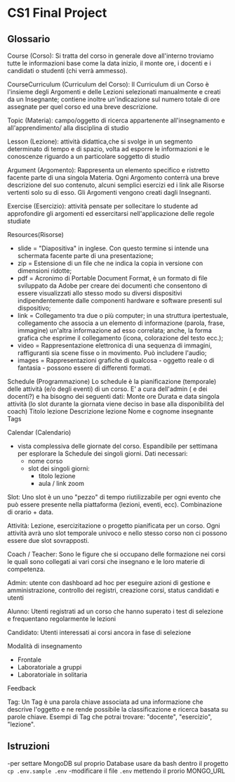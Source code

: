# CS1 Final Project

## Glossario

Course (Corso): Si tratta del corso in generale dove all'interno troviamo tutte le informazioni base come la data inizio, il monte ore, i docenti e i candidati o studenti (chi verrà ammesso).

CourseCurriculum (Curriculum del Corso): Il Curriculum di un Corso è l'insieme degli Argomenti e delle Lezioni selezionati manualmente e creati da un Insegnante; contiene inoltre un'indicazione sul numero totale di ore assegnate per quel corso ed una breve descrizione.

Topic (Materia): campo/oggetto di ricerca appartenente all'insegnamento e all'apprendimento/ alla disciplina di studio

Lesson (Lezione): attività didattica,che si svolge in un segmento determinato di tempo e di spazio, volta ad esporre le informazioni e le conoscenze riguardo a un particolare soggetto di studio

Argument (Argomento): Rappresenta un elemento specifico e ristretto facente parte di una singola Materia. Ogni Argomento conterrà una breve descrizione del suo contenuto, alcuni semplici esercizi ed i link alle Risorse vertenti solo su di esso. Gli Argomenti vengono  creati dagli Insegnanti.

Exercise (Esercizio): attività pensate per sollecitare lo studente ad approfondire gli argomenti ed essercitarsi nell'applicazione delle regole studiate 

Resources(Risorse)
- slide = "Diapositiva" in inglese. Con questo termine si intende una schermata facente parte di una presentazione;
- zip = Estensione di un file che ne indica la copia in versione con dimensioni ridotte;
- pdf = Acronimo di Portable Document Format, è un formato di file sviluppato da Adobe per creare dei documenti che consentono di essere visualizzati allo stesso modo su diversi dispositivi indipendentemente dalle componenti hardware e software presenti sul dispositivo;
- link = Collegamento tra due o più computer; in  una struttura ipertestuale, collegamento che associa a un elemento di informazione (parola, frase, immagine) un'altra informazione ad esso correlata; anche, la forma grafica che esprime il collegamento (icona, colorazione del testo ecc.);
- video = Rappresentazione elettronica di una sequenza di immagini, raffiguranti sia scene fisse o in movimento. Può includere l'audio;
- images = Rappresentazioni grafiche di qualcosa - oggetto reale o di fantasia - possono essere di differenti formati.

Schedule (Programmazione)
Lo schedule è la pianificazione (temporale) delle attività (e/o degli eventi) di un corso.
E' a cura dell'admin ( e dei docenti?) e ha bisogno dei seguenti dati:
Monte ore
Durata e data singola attività (lo slot durante la giornata viene deciso in base alla disponibilità del coach)
Titolo lezione
Descrizione lezione
Nome e cognome insegnante
Tags

Calendar (Calendario)
- vista complessiva delle giornate del corso. Espandibile per settimana per esplorare la Schedule dei singoli giorni.
  Dati necessari:
  - nome corso
  - slot dei singoli giorni:
    - titolo lezione 
    - aula / link zoom

Slot:
Uno slot è un uno "pezzo" di tempo riutilizzabile per ogni evento che può essere presente nella piattaforma (lezioni, eventi, ecc).
Combinazione di orario + data.

Attività:
Lezione, esercizitazione o progetto pianificata per un corso. Ogni attività avrà uno slot temporale univoco e nello stesso corso non ci possono essere due slot sovrapposti.

Coach / Teacher: Sono le figure che si occupano delle formazione nei corsi le quali sono collegati ai vari corsi che insegnano e le loro materie di competenza.

Admin: utente con dashboard ad hoc per eseguire azioni di gestione e amministrazione, controllo dei registri, creazione corsi, status candidati e utenti

Alunno: Utenti registrati ad un corso che hanno superato i test di selezione e frequentano regolarmente le lezioni

Candidato: Utenti interessati ai corsi ancora in fase di selezione

Modalità di insegnamento
- Frontale
- Laboratoriale a gruppi
- Laboratoriale in solitaria

Feedback 


Tag: Un Tag è una parola chiave associata ad una informazione che descrive l'oggetto e ne rende possibile la
     classificazione e ricerca basata su parole chiave. Esempi di Tag che potrai trovare: "docente", "esercizio", "lezione".


## Istruzioni
-per settare MongoDB sul proprio Database usare da bash dentro il progetto `cp .env.sample .env`
-modificare il file `.env` mettendo il prorio MONGO_URL 

